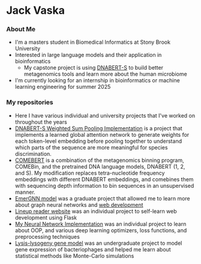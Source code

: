 # Jack Vaska
### About Me
- I'm a masters student in Biomedical Informatics at Stony Brook University
- Interested in large language models and their application in bioinformatics
  - My capstone project is using [DNABERT-S](https://arxiv.org/abs/2402.08777) to build better metagenomics tools and learn more about the human microbiome
- I'm currently looking for an internship in bioinformatics or machine learning engineering for summer 2025

### My repositories
- Here I have various individual and university projects that I've worked on throughout the years
- [DNABERT-S Weighted Sum Pooling Implementation](https://github.com/jaaxk/DNABERT_SM) is a project that implements a learned global attention network to generate weights for each token-level embedding before pooling together to understand which parts of the sequence are more meaningful for species discrimination.
- [COMEBERT](https://github.com/jaaxk/COMEBin-DNABERT2) is a combination of the metagenomics binning program, COMEBin, and the pretrained DNA language models, DNABERT (1, 2, and S). My modification replaces tetra-nucleotide frequency embeddings with different DNABERT embeddings, and comebines them with sequencing depth information to bin sequences in an unsupervised manner.
- [EmerGNN model](https://github.com/jaaxk/EmerGNN-model) was a graduate project that allowed me to learn more about graph neural networks and [web development](https://github.com/Orbin-Ahmed/EmergnnWebUI)
- [Lineup reader website](https://github.com/jaaxk/Lineup-Reader-Website) was an individual project to self-learn web development using Flask
- [My Neural Network Implementation](https://github.com/jaaxk/My-Neural-Network-Implementation) was an individual project to learn about OOP, and various deep learning optimizers, loss functions, and preprocessing techniques
- [Lysis-lysogeny gene model](https://github.com/jaaxk/Lysis-Lysogeny-Stochastic-Model) was an undergraduate project to model gene expression of bacteriophages and helped me learn about statistical methods like Monte-Carlo simulations
